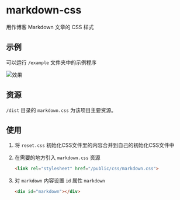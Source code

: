 # markdown-css

用作博客 Markdown 文章的 CSS 样式

## 示例

可以运行 `/example` 文件夹中的示例程序

![效果](https://raw.githubusercontent.com/anandzhang/markdown-css/master/screenshot/demo.png)

## 资源

`/dist` 目录的 `markdown.css` 为该项目主要资源。

## 使用

1. 将 `reset.css` 初始化CSS文件里的内容合并到自己的初始化CSS文件中

2. 在需要的地方引入 `markdown.css` 资源

   ```html
   <link rel="stylesheet" href="/public/css/markdown.css">
   ```

3. 对 `markdown` 内容设置 `id` 属性 `markdown`

   ```html
   <div id="markdown"></div>
   ```

